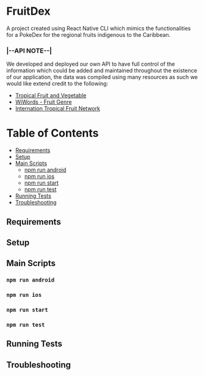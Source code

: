 # FruitDex
A project created using React Native CLI which mimics the functionalities for a PokeDex for the regional fruits indigenous to the Caribbean.

### |--API NOTE--|
We developed and deployed our own API to have full control of the information which could be added and maintained throughout the existence of our application, the data was compiled using many resources as such we would like extend credit to the following:
* [Tropical Fruit and Vegetable](http://www.tropicalfruitandveg.com/)
* [WiWords - Fruit Genre](http://wiwords.com/tag/fruit)
* [Internation Tropical Fruit Network](https://www.itfnet.org/v1/tropical-fruit-info/#:~:text=Tropical%20fruits%20are%20defined%20as,America%2C%20the%20Caribbean%20and%20Oceania)

# Table of Contents
* [Requirements](#requirements)
* [Setup](#setup)
* [Main Scripts](#main-scripts)
  * [npm run android](#npm-run-android)
  * [npm run ios](#npm-run-ios)
  * [npm run start](#npm-run-start)
  * [npm run test](#npm-run-test)
* [Running Tests](#running-tests)
* [Troubleshooting](#troubleshooting)

## Requirements

## Setup

## Main Scripts
### `npm run android`
### `npm run ios`
### `npm run start`
### `npm run test`

## Running Tests

## Troubleshooting
